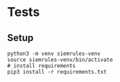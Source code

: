 # Tests

## Setup

```shell
python3 -m venv siemrules-venv
source siemrules-venv/bin/activate
# install requirements
pip3 install -r requirements.txt
````